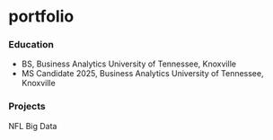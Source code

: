 # portfolio

### Education
- BS, Business Analytics University of Tennessee, Knoxville
- MS Candidate 2025, Business Analytics University of Tennessee, Knoxville 

### Projects
NFL Big Data
